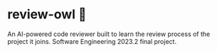 # review-owl 🦉
An AI-powered code reviewer built to learn the review process of the project it joins. Software Engineering 2023.2 final project.

